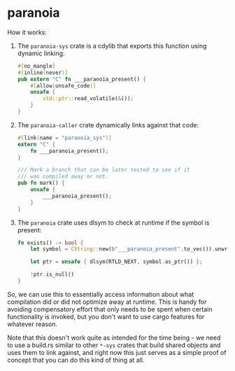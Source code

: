 # paranoia

How it works:

1. The `paranoia-sys` crate is a cdylib that exports this function using dynamic linking:
    ```rust
    #[no_mangle]
    #[inline(never)]
    pub extern "C" fn ___paranoia_present() {
        #[allow(unsafe_code)]
        unsafe {
            std::ptr::read_volatile(&());
        }
    }
    ```
2. The `paranoia-caller` crate dynamically links against that code:
    ```rust
    #[link(name = "paranoia_sys")]
    extern "C" {
        fn ___paranoia_present();
    }

    /// Mark a branch that can be later tested to see if it
    /// was compiled away or not.
    pub fn mark() {
        unsafe {
            ___paranoia_present();
        }
    }
    ```
3. The `paranoia` crate uses dlsym to check at runtime if the symbol is present:
    ```rust
    fn exists() -> bool {
        let symbol = CString::new(b"___paranoia_present".to_vec()).unwrap();

        let ptr = unsafe { dlsym(RTLD_NEXT, symbol.as_ptr()) };

        !ptr.is_null()
    }
    ```

So, we can use this to essentially access information about what compilation did or did not optimize away at runtime. This is handy for avoiding compensatory effort that only needs to be spent when certain functionality is invoked, but you don't want to use cargo features for whatever reason.

Note that this doesn't work quite as intended for the time being - we need to use a build.rs similar to other `*-sys` crates that build shared objects and uses them to link against, and right now this just serves as a simple proof of concept that you can do this kind of thing at all.
